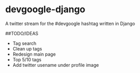 devgoogle-django
================

A twitter stream for the #devgoogle hashtag written in Django

##TODO/IDEAS

- Tag search
- Clean up tags
- Redesign main page
- Top 5/10 tags
- Add twitter usename under profile image

